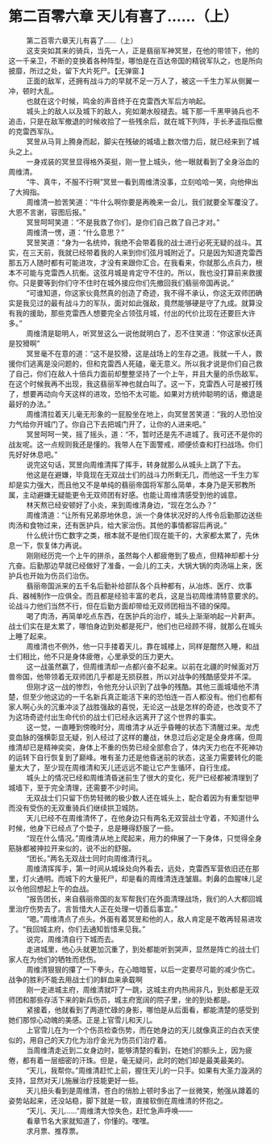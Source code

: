 <h1>第二百零六章 天儿有喜了……（上）</h1>
<div id="content">&nbsp&nbsp&nbsp&nbsp&nbsp&nbsp&nbsp&nbsp
 第二百零六章天儿有喜了……（上）
 <br/>&nbsp&nbsp&nbsp&nbsp&nbsp&nbsp&nbsp&nbsp
 这支突如其来的骑兵，当先一人，正是翡丽军神冥昱，在他的带领下，他的这一千亲卫，不断的变换着各种阵型，哪怕是在百达帝国的精锐军队之，也是所向披靡，所过之处，留下大片死尸。【无弹窗.】
 <br/>&nbsp&nbsp&nbsp&nbsp&nbsp&nbsp&nbsp&nbsp
 正面的敌军，还拥有战斗力的早就不足一万人了，被这一千生力军从侧翼一冲，顿时大乱。
 <br/>&nbsp&nbsp&nbsp&nbsp&nbsp&nbsp&nbsp&nbsp
 也就在这个时候，鸣金的声音终于在克雷西大军后方响起。
 <br/>&nbsp&nbsp&nbsp&nbsp&nbsp&nbsp&nbsp&nbsp
 城头上的敌人以及城下的敌人，宛如潮水般褪去。城下那一千黑甲骑兵也不追击，只是在敌军撤退的时候收拾了一些残余后，就在城下列阵，手长矛遥指后撤的克雷西军队。
 <br/>&nbsp&nbsp&nbsp&nbsp&nbsp&nbsp&nbsp&nbsp
 冥昱从马背上腾身而起，脚尖在残破的城墙上数次借力后，就已经来到了城头之上。
 <br/>&nbsp&nbsp&nbsp&nbsp&nbsp&nbsp&nbsp&nbsp
 一身戎装的冥昱显得格外英挺，刚一登上城头，他一眼就看到了全身浴血的周维清。
 <br/>&nbsp&nbsp&nbsp&nbsp&nbsp&nbsp&nbsp&nbsp
 “牛、真牛，不服不行啊”冥昱一看到周维清没事，立刻哈哈一笑，向他伸出了大拇指。
 <br/>&nbsp&nbsp&nbsp&nbsp&nbsp&nbsp&nbsp&nbsp
 周维清一脸苦笑道：“牛什么啊你要是再晚来一会儿，我们就要全军覆没了。大恩不言谢，容图后报。”
 <br/>&nbsp&nbsp&nbsp&nbsp&nbsp&nbsp&nbsp&nbsp
 冥昱呵呵笑道：“不是我救了你们，是你们自己救了自己才对。”
 <br/>&nbsp&nbsp&nbsp&nbsp&nbsp&nbsp&nbsp&nbsp
 周维清一愣，道：“什么意思？”
 <br/>&nbsp&nbsp&nbsp&nbsp&nbsp&nbsp&nbsp&nbsp
 冥昱笑道：“身为一名统帅，我绝不会带着我的战士进行必死无疑的战斗。其实，在三天前，我就已经带着我的人来到你们弦月城附近了。只是因为知道克雷西那五万人随时都有可能进攻，才没有来跟你汇合。在我看来，你就那么点兵力，根本不可能与克雷西人抗衡。这弦月城是肯定守不住的。所以，我也没打算前来救援你。只是要等到你们守不住时在城外接应你们先撤回我们翡丽帝国再说。”
 <br/>&nbsp&nbsp&nbsp&nbsp&nbsp&nbsp&nbsp&nbsp
 “可谁知道，你这家伙竟然真的创造了奇迹，我不得不承认，你这无双师团确实是我见过的最有战斗力的军队，面对如此强敌，竟然能够硬是守了九成。就算没有我的援助，那些克雷西人想要完全占领弦月城，付出的代价比现在还要巨大许多。”
 <br/>&nbsp&nbsp&nbsp&nbsp&nbsp&nbsp&nbsp&nbsp
 周维清是聪明人，听冥昱这么一说他就明白了，忍不住笑道：“你这家伙还真是狡猾啊”
 <br/>&nbsp&nbsp&nbsp&nbsp&nbsp&nbsp&nbsp&nbsp
 冥昱毫不在意的道：“这不是狡猾，这是战场上的生存之道。我就一千人，救援你们逃离是没问题的，但和克雷西人死磕，毫无意义。所以我才说是你们自己救了自己，你们在敌人十倍兵力面前却整整坚持了一个上午，并且大量的杀伤敌军。在这个时候我再不出现，我这翡丽军神也就白叫了。这一下，克雷西人可是被打残了，想要再动向今天这样的进攻，恐怕不太可能。如果对方统帅聪明的话，撤退是最好的办法。”
 <br/>&nbsp&nbsp&nbsp&nbsp&nbsp&nbsp&nbsp&nbsp
 周维清拉着天儿毫无形象的一屁股坐在地上，向冥昱苦笑道：“我的人恐怕没力气给你开城门了。你自己下去把城门开了，让你的人进来吧。”
 <br/>&nbsp&nbsp&nbsp&nbsp&nbsp&nbsp&nbsp&nbsp
 冥昱呵呵一笑，摇了摇头，道：“不，暂时还是先不进城了。我可还不是你的战友呢。这一点规则我还是懂的。我带人在下面警戒，顺便侦查和打扫战场。你们先好好休息吧。”
 <br/>&nbsp&nbsp&nbsp&nbsp&nbsp&nbsp&nbsp&nbsp
 说完这句话，冥昱向周维清挥了挥手，转身就那么从城头上跳了下去。
 <br/>&nbsp&nbsp&nbsp&nbsp&nbsp&nbsp&nbsp&nbsp
 他这是在避嫌，毕竟现在无双战士们的战斗力所剩无几，而他这一千生力军却是实力强大，而且他又不是单纯的翡丽帝国将军那么简单，本身乃是天邪教所属，主动避嫌无疑能更令无双师团有好感。也能让周维清感受到他的诚意。
 <br/>&nbsp&nbsp&nbsp&nbsp&nbsp&nbsp&nbsp&nbsp
 林天熬已经安顿好了小炎，来到周维清身边，“现在怎么办？”
 <br/>&nbsp&nbsp&nbsp&nbsp&nbsp&nbsp&nbsp&nbsp
 周维清道：“让所有兄弟原地休息，派一个身体状况好的人传令后勤那边送些肉汤和食物过来，还有医护兵，给大家治伤。其他的事情都容后再说。”
 <br/>&nbsp&nbsp&nbsp&nbsp&nbsp&nbsp&nbsp&nbsp
 什么统计伤亡数字之类，根本就不是他们现在能干的，大家都太累了，先休息一下，恢复体力再说。
 <br/>&nbsp&nbsp&nbsp&nbsp&nbsp&nbsp&nbsp&nbsp
 刚刚经历完一个上午的拼杀，虽然每个人都疲倦到了极点，但精神却都十分亢奋。后勤那边早就已经做好了准备，一会儿的工夫，大锅大锅的肉汤端上来，医护兵也开始为伤员们治伤。
 <br/>&nbsp&nbsp&nbsp&nbsp&nbsp&nbsp&nbsp&nbsp
 翡丽帝国派来的五千名后勤补给部队各个兵种都有，从冶炼、医疗、炊事兵、器械制作一应俱全。而且都是经验丰富的老兵，这是当初周维清特意要求的。论战斗力他们当然不行，但在后勤方面却带给无双师团相当不错的保障。
 <br/>&nbsp&nbsp&nbsp&nbsp&nbsp&nbsp&nbsp&nbsp
 喝了肉汤，再简单吃点东西，在医护兵的治疗，城头上渐渐响起一片鼾声。战士们实在是太累了，哪怕身边到处都是死尸，他们也已经顾不得，就那么在城头上睡了起来。
 <br/>&nbsp&nbsp&nbsp&nbsp&nbsp&nbsp&nbsp&nbsp
 周维清也不例外，他一只手搂着天儿，靠在城楼上，同样是酣然入睡，和战士们相比，他不只是身体疲倦，心里承受的压力更大。
 <br/>&nbsp&nbsp&nbsp&nbsp&nbsp&nbsp&nbsp&nbsp
 这一战虽然赢了，但周维清却一点都兴奋不起来。以前在北疆的时候面对万兽帝国，他带领着无双师团几乎都是无损获胜，所以对战争的残酷感受并不深。
 <br/>&nbsp&nbsp&nbsp&nbsp&nbsp&nbsp&nbsp&nbsp
 但刚才这一战的惨烈，令他充分认识到了战争的残酷。其他三面城墙他不清楚，但至少他这边的一千名新兵真正能活下来的恐怕连一百人都没有。他们也都有家人啊心头的沉重冲淡了战胜强敌的喜悦，无论这一战是怎样的奇迹，也改变不了为这场奇迹付出生命代价的战士们已经永远离开了这个世界的事实。
 <br/>&nbsp&nbsp&nbsp&nbsp&nbsp&nbsp&nbsp&nbsp
 这一觉，一直睡到傍晚时分，周维清才从近乎昏睡的状态下清醒过来。龙虎变血脉的强横彰显无疑，别人经过了这样的鏖战，休息过后必定是全身疼痛，但周维清却已是精神奕奕，身体上不重的伤势已经全部愈合了，体内天力也在不死神功的运转下自行恢复到了巅峰。唯有圣力还是他昏迷前的状态，这圣力需要转化的能量太大了，至少现在周维清和天儿还远远不能让它产生循环，自行生成。
 <br/>&nbsp&nbsp&nbsp&nbsp&nbsp&nbsp&nbsp&nbsp
 城头上的情况已经和周维清昏迷前生了很大的变化，死尸已经都被清理到了城墙下，至于完全清理，还需要不少时间。
 <br/>&nbsp&nbsp&nbsp&nbsp&nbsp&nbsp&nbsp&nbsp
 无双战士们只留下伤势轻微的极少数人还在城头上，配合着因为有重型铠甲而没有受伤的无双重骑兵们继续拱卫城防。
 <br/>&nbsp&nbsp&nbsp&nbsp&nbsp&nbsp&nbsp&nbsp
 天儿已经不在周维清怀了，在他身边只有两名无双营战士守着，不知道什么时候，他身下已经点了个垫子，总是睡得舒服了一些。
 <br/>&nbsp&nbsp&nbsp&nbsp&nbsp&nbsp&nbsp&nbsp
 “现在什么情况。”周维清从地上爬起来，用力的伸展了一下身体，只觉得全身筋脉都被抻拉开来似的，说不出的舒服。
 <br/>&nbsp&nbsp&nbsp&nbsp&nbsp&nbsp&nbsp&nbsp
 “团长。”两名无双战士同时向周维清行礼。
 <br/>&nbsp&nbsp&nbsp&nbsp&nbsp&nbsp&nbsp&nbsp
 周维清挥挥手，第一时间从城垛处向外看去，远处，克雷西军营依旧还在那里，灯火通明。而城下的大量死尸，却是看的周维清连连皱眉。刺鼻的血腥味儿足以令他回想起上午的血战。
 <br/>&nbsp&nbsp&nbsp&nbsp&nbsp&nbsp&nbsp&nbsp
 “报告团长，来自翡丽帝国的友军帮我们在外面清理战场，我们的人大都回城里治疗伤势去了。言哲惜大人正在处理一切善后事宜。”
 <br/>&nbsp&nbsp&nbsp&nbsp&nbsp&nbsp&nbsp&nbsp
 “嗯。”周维清点了点头。外面有着冥昱和他的人，敌人肯定是不敢再轻易进攻了。“我回城主府，你们去通知哲惜来见我。”
 <br/>&nbsp&nbsp&nbsp&nbsp&nbsp&nbsp&nbsp&nbsp
 说完，周维清自行下城而去。
 <br/>&nbsp&nbsp&nbsp&nbsp&nbsp&nbsp&nbsp&nbsp
 走进城里，他心头就更加沉重了，到处都能听到哭声，显然是阵亡的战士们家人在为他们的牺牲而悲伤。
 <br/>&nbsp&nbsp&nbsp&nbsp&nbsp&nbsp&nbsp&nbsp
 周维清狠狠的攥了一下拳头，在心暗暗誓，以后一定要尽可能的减少伤亡。战争的胜利不能去用战士们的鲜血来承载啊
 <br/>&nbsp&nbsp&nbsp&nbsp&nbsp&nbsp&nbsp&nbsp
 刚一走进城主府，周维清就吓了一跳，这城主府内热闹非凡，到处都是无双师团和那些存活下来的新兵伤员，城主府宽阔的院子里，坐的到处都是。
 <br/>&nbsp&nbsp&nbsp&nbsp&nbsp&nbsp&nbsp&nbsp
 紧接着，他就看到了两道忙碌的身影，哪怕是从后面看，都能清楚的感受到她们那惊心动魄的美感。正是上官雪儿和天儿。
 <br/>&nbsp&nbsp&nbsp&nbsp&nbsp&nbsp&nbsp&nbsp
 上官雪儿在为一个个伤员检查伤势，而在她身边的天儿就像真正的白衣天使似的，用自己的天力化为治疗金光为伤员们治疗着。
 <br/>&nbsp&nbsp&nbsp&nbsp&nbsp&nbsp&nbsp&nbsp
 当周维清走近到二女身边时，能够清楚的看到，在她们的额头上，因为疲倦，都有着一层细密的汗珠。但是，毫无疑问，此时的她们却是最美最美的。
 <br/>&nbsp&nbsp&nbsp&nbsp&nbsp&nbsp&nbsp&nbsp
 “天儿，我帮你。”周维清赶忙上前，握住天儿的一只手。如果有大圣力漩涡的支持，显然对天儿施展治疗技能更好一些。
 <br/>&nbsp&nbsp&nbsp&nbsp&nbsp&nbsp&nbsp&nbsp
 天儿扭头看到是周维清，苍白的俏脸上顿时多出了一丝微笑，勉强从蹲着的姿势站起来，还没站稳，脚下就是一软，直接软倒在周维清的怀抱之。
 <br/>&nbsp&nbsp&nbsp&nbsp&nbsp&nbsp&nbsp&nbsp
 “天儿、天儿……”周维清大惊失色，赶忙急声呼唤——
 <br/>&nbsp&nbsp&nbsp&nbsp&nbsp&nbsp&nbsp&nbsp
 看章节名大家就知道了，你懂的。嘿嘿。
 <br/>&nbsp&nbsp&nbsp&nbsp&nbsp&nbsp&nbsp&nbsp
 求月票、推荐票。
 <br/>&nbsp&nbsp&nbsp&nbsp&nbsp&nbsp&nbsp&nbsp
 <br/>&nbsp&nbsp&nbsp&nbsp&nbsp&nbsp&nbsp&nbsp
</div>
